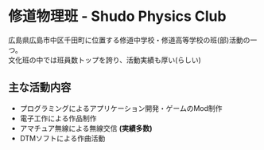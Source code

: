 # 修道物理班 - Shudo Physics Club

広島県広島市中区千田町に位置する修道中学校・修道高等学校の班(部)活動の一つ。<br>
文化班の中では班員数トップを誇り、活動実績も厚い(らしい)<br>

## 主な活動内容
- プログラミングによるアプリケーション開発・ゲームのMod制作
- 電子工作による作品制作
- アマチュア無線による無線交信 **(実績多数)**
- DTMソフトによる作曲活動
